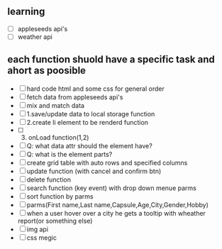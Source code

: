 ## learning

- [ ] appleseeds api's
- [ ] weather api

## each function shuold have a specific task and ahort as poosible

- [ ] hard code html and some css for general order
- [ ] fetch data from appleseeds api's
- [ ] mix and match data
- [ ] 1.save/update data to local storage function
- [ ] 2.create li element to be renderd function
- [ ] 3. onLoad function(1,2)
- [ ] Q: what data attr should the element have?
- [ ] Q: what is the element parts?
- [ ] create grid table with auto rows and specified columns
- [ ] update function (with cancel and confirm btn)
- [ ] delete function
- [ ] search function (key event) with drop down menue parms
- [ ] sort function by parms
- [ ] parms(First name,Last name,Capsule,Age,City,Gender,Hobby)
- [ ] when a user hover over a city he gets a tooltip with wheather report(or something else)
- [ ] img api
- [ ] css megic
